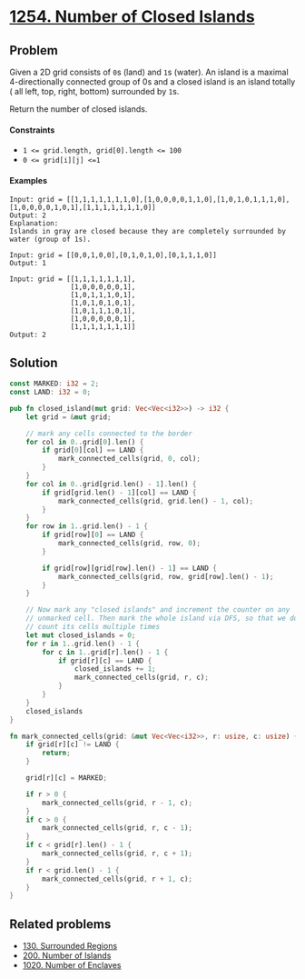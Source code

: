 # [1254. Number of Closed Islands](https://leetcode.com/problems/number-of-closed-islands/)

## Problem

Given a 2D grid consists of `0`s (land) and `1`s (water). An island is a maximal
4-directionally connected group of 0s and a closed island is an island totally (
all left, top, right, bottom) surrounded by `1`s.

Return the number of closed islands.

#### Constraints

* `1 <= grid.length, grid[0].length <= 100`
* `0 <= grid[i][j] <=1`

#### Examples

```text
Input: grid = [[1,1,1,1,1,1,1,0],[1,0,0,0,0,1,1,0],[1,0,1,0,1,1,1,0],[1,0,0,0,0,1,0,1],[1,1,1,1,1,1,1,0]]
Output: 2
Explanation: 
Islands in gray are closed because they are completely surrounded by water (group of 1s).
```

```text
Input: grid = [[0,0,1,0,0],[0,1,0,1,0],[0,1,1,1,0]]
Output: 1
```

```text
Input: grid = [[1,1,1,1,1,1,1],
               [1,0,0,0,0,0,1],
               [1,0,1,1,1,0,1],
               [1,0,1,0,1,0,1],
               [1,0,1,1,1,0,1],
               [1,0,0,0,0,0,1],
               [1,1,1,1,1,1,1]]
Output: 2
```

## Solution

```rust
const MARKED: i32 = 2;
const LAND: i32 = 0;

pub fn closed_island(mut grid: Vec<Vec<i32>>) -> i32 {
    let grid = &mut grid;

    // mark any cells connected to the border
    for col in 0..grid[0].len() {
        if grid[0][col] == LAND {
            mark_connected_cells(grid, 0, col);
        }
    }
    for col in 0..grid[grid.len() - 1].len() {
        if grid[grid.len() - 1][col] == LAND {
            mark_connected_cells(grid, grid.len() - 1, col);
        }
    }
    for row in 1..grid.len() - 1 {
        if grid[row][0] == LAND {
            mark_connected_cells(grid, row, 0);
        }

        if grid[row][grid[row].len() - 1] == LAND {
            mark_connected_cells(grid, row, grid[row].len() - 1);
        }
    }

    // Now mark any "closed islands" and increment the counter on any
    // unmarked cell. Then mark the whole island via DFS, so that we don't 
    // count its cells multiple times
    let mut closed_islands = 0;
    for r in 1..grid.len() - 1 {
        for c in 1..grid[r].len() - 1 {
            if grid[r][c] == LAND {
                closed_islands += 1;
                mark_connected_cells(grid, r, c);
            }
        }
    }
    closed_islands
}

fn mark_connected_cells(grid: &mut Vec<Vec<i32>>, r: usize, c: usize) {
    if grid[r][c] != LAND {
        return;
    }

    grid[r][c] = MARKED;

    if r > 0 {
        mark_connected_cells(grid, r - 1, c);
    }
    if c > 0 {
        mark_connected_cells(grid, r, c - 1);
    }
    if c < grid[r].len() - 1 {
        mark_connected_cells(grid, r, c + 1);
    }
    if r < grid.len() - 1 {
        mark_connected_cells(grid, r + 1, c);
    }
}
```

## Related problems

* [130. Surrounded Regions](/leetcode/100%20-%20199/130%20-%20Surrounded%20Regions.md)
* [200. Number of Islands](/leetcode/200%20-%20299/200%20-%20Number%20of%20Islands.md)
* [1020. Number of Enclaves](/leetcode/1000%20-%201099/1020%20-%20Number%20of%20Enclaves.md)
